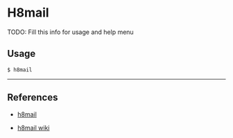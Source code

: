 # H8mail

TODO: Fill this info for usage and help menu

## Usage

```
$ h8mail
```

---
## References

- [h8mail](https://github.com/khast3x/h8mail)

- [h8mail wiki](https://github.com/khast3x/h8mail/wiki)